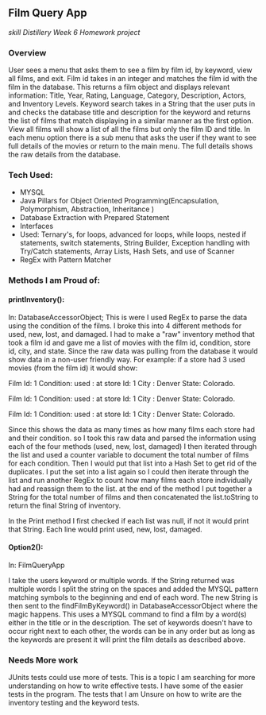 ## Film Query App
_skill Distillery Week 6 Homework project_

### Overview
User sees a menu that asks them to see a film by film id, by keyword, view all films, and exit. Film id takes in an integer and matches the film id with the film in the database. This returns a film object and displays relevant information: Title, Year, Rating, Language, Category, Description, Actors, and Inventory Levels. Keyword search takes in a String that the user puts in and checks the database title and description for the keyword and returns the list of films that match displaying in a similar manner as the first option. View all films will show a list of all the films but only the film ID and title. In each menu option there is a sub menu that asks the user if they want to see full details of the movies or return to the main menu. The full details shows the raw details from the database.

### Tech Used:
* MYSQL
* Java Pillars for Object Oriented Programming(Encapsulation, Polymorphism, Abstraction, Inheritance )
* Database Extraction with Prepared Statement
* Interfaces
* Used: Ternary's, for loops, advanced for loops, while loops, nested if statements,
switch statements, String Builder, Exception handling with Try/Catch statements,
Array Lists, Hash Sets, and use of Scanner
* RegEx with Pattern Matcher

### Methods I am Proud of:

#### printInventory():
In: DatabaseAccessorObject;
This is were I used RegEx to parse the data using the condition of the films. I broke this into 4 different methods for used, new, lost, and damaged. I had to make a "raw" inventory method that took a film id and gave me a list of movies with the  film id, condition, store id, city, and state. Since the raw data was pulling from the database it would show data in a non-user friendly way. For example: if a store had 3 used movies (from the film id) it would show:

Film Id: 1 Condition: used : at store Id: 1 City : Denver State: Colorado.

Film Id: 1 Condition: used : at store Id: 1 City : Denver State: Colorado.

Film Id: 1 Condition: used : at store Id: 1 City : Denver State: Colorado. 

Since this shows the data as many times as how many films each store had and their condition. so I took this raw data and parsed the information using each of the four methods (used, new, lost, damaged) I then iterated through the list and used a counter variable to document the total number of films for each condition. Then I would put that list into a Hash Set to get rid of the duplicates. I put the set into a list again so I could then iterate through the list and run another RegEx to count how many films each store individually had and reassign them to the list. at the end of the method I put together a String for the total number of films and then concatenated the list.toString to return the final String of inventory.

In the Print method I first checked if each list was null, if not it would print that String. Each line would print used, new, lost, damaged.

#### Option2():
In: FilmQueryApp

I take the users keyword or multiple words. If the String returned was multiple words I split the string on the spaces and added the MYSQL pattern matching symbols to the beginning and end of each word. The new String is then sent to the findFilmByKeyword() in DatabaseAccessorObject where the magic happens. This uses a MYSQL command to find a film by a word(s) either in the title or in the description. The set of keywords doesn't have to occur right next to each other, the words can be in any order but as long as the keywords are present it will print the film details as described above.

### Needs More work

JUnits tests could use more of tests. This is a topic I am searching for more understanding on how to write effective tests. I have some of the easier tests in the program. The tests that I am Unsure on how to write are the inventory testing and the keyword tests.
